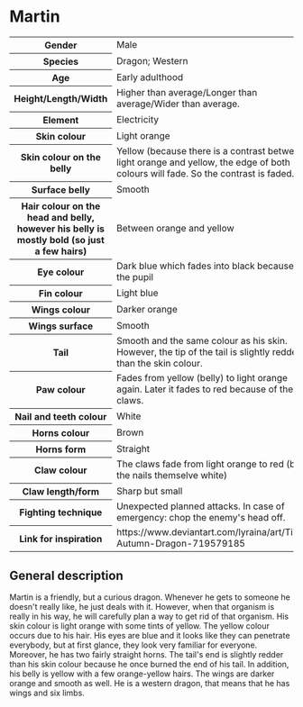 # Martin

<table>
  <tr>
    <th>Gender</th>
    <td>Male</td>
  </tr>
  <tr>
    <th>Species</th>
    <td>Dragon; Western</td>
  </tr>
  <tr>
    <th>Age</th>
    <td>Early adulthood</td>
  </tr>
  <tr>
    <th>Height/Length/Width</th>
    <td>Higher than average/Longer than average/Wider than average.</td>
  </tr>
  <tr>
    <th>Element</th>
    <td>Electricity</td>
  </tr>
  <tr>
    <th>Skin colour</th>
    <td>Light orange</td>
  </tr>
  <tr>
    <th>Skin colour on the belly</th>
    <td>Yellow (because there is a contrast between light orange and yellow, the edge of both colours will fade. So the contrast is faded.)</td>
  </tr>
  <tr>
    <th>Surface belly</th>
    <td>Smooth</td>
  </tr>
  <tr>
    <th>Hair colour on the head and belly, however his belly is mostly bold (so just a few hairs)</th>
    <td>Between orange and yellow</td>
  </tr>
  <tr>
    <th>Eye colour</th>
    <td>Dark blue which fades into black because of the pupil</td>
  </tr>
  <tr>
    <th>Fin colour</th>
    <td>Light blue</td>
  </tr>
  <tr>
    <th>Wings colour</th>
    <td>Darker orange</td>
  </tr>
  <tr>
    <th>Wings surface</th>
    <td>Smooth</td>
  </tr>
   <tr>
    <th>Tail</th>
    <td>Smooth and the same colour as his skin. However, the tip of the tail is slightly redder than the skin colour.</td>
  </tr>
  <tr>
    <th>Paw colour</th>
    <td>Fades from yellow (belly) to light orange again. Later it fades to red because of the claws.</td>
  </tr>
  <tr>
    <th>Nail and teeth colour</th>
    <td>White</td>
  </tr>
   <tr>
    <th>Horns colour</th>
    <td>Brown</td>
  </tr>
  <tr>
    <th>Horns form</th>
    <td>Straight</td>
  </tr>
  <tr>
    <th>Claw colour</th>
    <td>The claws fade from light orange to red (but the nails themselve white)</td>
  </tr>
  <tr>
    <th>Claw length/form</th>
    <td>Sharp but small</td>
  </tr>
  <tr>
    <th>Fighting technique</th>
    <td>Unexpected planned attacks. In case of emergency: chop the enemy's head off. </td>
  </tr>
  <tr>
    <th>Link for inspiration</th>
    <td>https://www.deviantart.com/lyraina/art/Tiny-Autumn-Dragon-719579185 </td>
  </tr>
</table>

## General description

Martin is a friendly, but a curious dragon. Whenever he gets to someone he doesn't really like, he just deals with it. However, when that organism is really in his way, he will carefully plan a way to get rid of that organism. His skin colour is light orange with some tints of yellow. The yellow colour occurs due to his hair. His eyes are blue and it looks like they can penetrate everybody, but at first glance, they look very familiar for everyone. Moreover, he has two fairly straight horns. The tail's end is slightly redder than his skin colour because he once burned the end of his tail. In addition, his belly is yellow with a few orange-yellow hairs. The wings are darker orange and smooth as well. He is a western dragon, that means that he has wings and six limbs.
